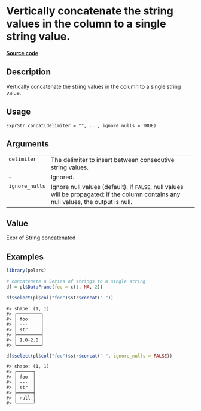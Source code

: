 

# Vertically concatenate the string values in the column to a single string value.

[**Source code**](https://github.com/pola-rs/r-polars/tree/97c09bc0a6fc3d166744dbddd037b49e8d8fc6c2/R/expr__string.R#L232)

## Description

Vertically concatenate the string values in the column to a single
string value.

## Usage

<pre><code class='language-R'>ExprStr_concat(delimiter = "", ..., ignore_nulls = TRUE)
</code></pre>

## Arguments

<table>
<tr>
<td style="white-space: nowrap; font-family: monospace; vertical-align: top">
<code id="ExprStr_concat_:_delimiter">delimiter</code>
</td>
<td>
The delimiter to insert between consecutive string values.
</td>
</tr>
<tr>
<td style="white-space: nowrap; font-family: monospace; vertical-align: top">
<code id="ExprStr_concat_:_...">…</code>
</td>
<td>
Ignored.
</td>
</tr>
<tr>
<td style="white-space: nowrap; font-family: monospace; vertical-align: top">
<code id="ExprStr_concat_:_ignore_nulls">ignore_nulls</code>
</td>
<td>
Ignore null values (default). If <code>FALSE</code>, null values will be
propagated: if the column contains any null values, the output is null.
</td>
</tr>
</table>

## Value

Expr of String concatenated

## Examples

``` r
library(polars)

# concatenate a Series of strings to a single string
df = pl$DataFrame(foo = c(1, NA, 2))

df$select(pl$col("foo")$str$concat("-"))
```

    #> shape: (1, 1)
    #> ┌─────────┐
    #> │ foo     │
    #> │ ---     │
    #> │ str     │
    #> ╞═════════╡
    #> │ 1.0-2.0 │
    #> └─────────┘

``` r
df$select(pl$col("foo")$str$concat("-", ignore_nulls = FALSE))
```

    #> shape: (1, 1)
    #> ┌──────┐
    #> │ foo  │
    #> │ ---  │
    #> │ str  │
    #> ╞══════╡
    #> │ null │
    #> └──────┘
